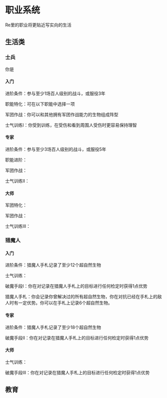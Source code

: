 # 职业系统

Re里的职业将更贴近写实向的生活

## 生活类

### 士兵

你是

#### 入门

进阶条件：参与至少1场百人级别的战斗，或服役3年

职能特化：可在以下职能中选择一项

军团作战：你可以和其他拥有军团作战能力的生物组成阵型

士气训练I：你受到训练，在受伤和看到周围人受伤时更容易保持理智

#### 专家

进阶条件：参与至少3场百人级别的战斗，或服役5年

职能进阶：

军团作战：

士气训练II：

#### 大师

军团特化：

军团作战：

士气训练III：

### 猎魔人

#### 入门

进阶条件：猎魔人手札记录了至少12个超自然生物

士气训练：

破魔手段I：你在对记录在猎魔人手札上的目标进行任何检定时获得1点优势

猎魔人手札：你会记录你曾解决过的所有超自然生物，你在对抗已经在手札上的敌人时有一定优势。你可以在手札上记录6个超自然生物。

#### 专家

进阶条件：猎魔人手札记录了至少18个超自然生物

破魔手段II：你在对记录在猎魔人手札上的目标进行任何检定时获得1点优势

#### 大师

士气训练：

破魔手段III：你在对记录在猎魔人手札上的目标进行任何检定时获得1点优势




## 教育
